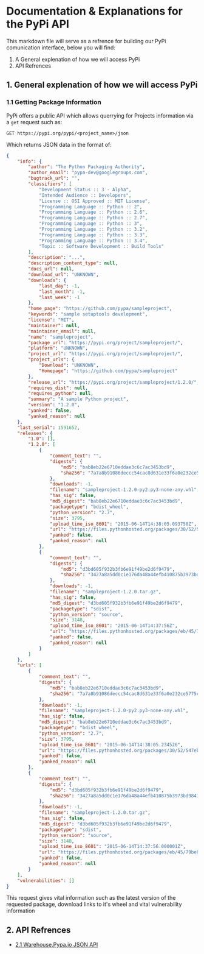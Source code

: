 # Documentation & Explanations for the PyPi API
This markdown file will serve as a refrence for building our PyPi comunication interface, below you will find:

1. A General explenation of how we will access PyPi
2. API Refrences


## 1. General explenation of how we will access PyPi
### 1.1 Getting Package Information

PyPi offers a public API which allows querrying for Projects information via a `get` request such as:

```GET https://pypi.org/pypi/<project_name>/json```

Which returns JSON data in the format of:

```JSON
{
    "info": {
        "author": "The Python Packaging Authority",
        "author_email": "pypa-dev@googlegroups.com",
        "bugtrack_url": "",
        "classifiers": [
            "Development Status :: 3 - Alpha",
            "Intended Audience :: Developers",
            "License :: OSI Approved :: MIT License",
            "Programming Language :: Python :: 2",
            "Programming Language :: Python :: 2.6",
            "Programming Language :: Python :: 2.7",
            "Programming Language :: Python :: 3",
            "Programming Language :: Python :: 3.2",
            "Programming Language :: Python :: 3.3",
            "Programming Language :: Python :: 3.4",
            "Topic :: Software Development :: Build Tools"
        ],
        "description": "...",
        "description_content_type": null,
        "docs_url": null,
        "download_url": "UNKNOWN",
        "downloads": {
            "last_day": -1,
            "last_month": -1,
            "last_week": -1
        },
        "home_page": "https://github.com/pypa/sampleproject",
        "keywords": "sample setuptools development",
        "license": "MIT",
        "maintainer": null,
        "maintainer_email": null,
        "name": "sampleproject",
        "package_url": "https://pypi.org/project/sampleproject/",
        "platform": "UNKNOWN",
        "project_url": "https://pypi.org/project/sampleproject/",
        "project_urls": {
            "Download": "UNKNOWN",
            "Homepage": "https://github.com/pypa/sampleproject"
        },
        "release_url": "https://pypi.org/project/sampleproject/1.2.0/",
        "requires_dist": null,
        "requires_python": null,
        "summary": "A sample Python project",
        "version": "1.2.0",
        "yanked": false,
        "yanked_reason": null
    },
    "last_serial": 1591652,
    "releases": {
        "1.0": [],
        "1.2.0": [
            {
                "comment_text": "",
                "digests": {
                    "md5": "bab8eb22e6710eddae3c6c7ac3453bd9",
                    "sha256": "7a7a8b91086deccc54cac8d631e33f6a0e232ce5775c6be3dc44f86c2154019d"
                },
                "downloads": -1,
                "filename": "sampleproject-1.2.0-py2.py3-none-any.whl",
                "has_sig": false,
                "md5_digest": "bab8eb22e6710eddae3c6c7ac3453bd9",
                "packagetype": "bdist_wheel",
                "python_version": "2.7",
                "size": 3795,
                "upload_time_iso_8601": "2015-06-14T14:38:05.093750Z",
                "url": "https://files.pythonhosted.org/packages/30/52/547eb3719d0e872bdd6fe3ab60cef92596f95262e925e1943f68f840df88/sampleproject-1.2.0-py2.py3-none-any.whl",
                "yanked": false,
                "yanked_reason": null
            },
            {
                "comment_text": "",
                "digests": {
                    "md5": "d3bd605f932b3fb6e91f49be2d6f9479",
                    "sha256": "3427a8a5dd0c1e176da48a44efb410875b3973bd9843403a0997e4187c408dc1"
                },
                "downloads": -1,
                "filename": "sampleproject-1.2.0.tar.gz",
                "has_sig": false,
                "md5_digest": "d3bd605f932b3fb6e91f49be2d6f9479",
                "packagetype": "sdist",
                "python_version": "source",
                "size": 3148,
                "upload_time_iso_8601": "2015-06-14T14:37:56Z",
                "url": "https://files.pythonhosted.org/packages/eb/45/79be82bdeafcecb9dca474cad4003e32ef8e4a0dec6abbd4145ccb02abe1/sampleproject-1.2.0.tar.gz",
                "yanked": false,
                "yanked_reason": null
            }
        ]
    },
    "urls": [
        {
            "comment_text": "",
            "digests": {
                "md5": "bab8eb22e6710eddae3c6c7ac3453bd9",
                "sha256": "7a7a8b91086deccc54cac8d631e33f6a0e232ce5775c6be3dc44f86c2154019d"
            },
            "downloads": -1,
            "filename": "sampleproject-1.2.0-py2.py3-none-any.whl",
            "has_sig": false,
            "md5_digest": "bab8eb22e6710eddae3c6c7ac3453bd9",
            "packagetype": "bdist_wheel",
            "python_version": "2.7",
            "size": 3795,
            "upload_time_iso_8601": "2015-06-14T14:38:05.234526",
            "url": "https://files.pythonhosted.org/packages/30/52/547eb3719d0e872bdd6fe3ab60cef92596f95262e925e1943f68f840df88/sampleproject-1.2.0-py2.py3-none-any.whl",
            "yanked": false,
            "yanked_reason": null
        },
        {
            "comment_text": "",
            "digests": {
                "md5": "d3bd605f932b3fb6e91f49be2d6f9479",
                "sha256": "3427a8a5dd0c1e176da48a44efb410875b3973bd9843403a0997e4187c408dc1"
            },
            "downloads": -1,
            "filename": "sampleproject-1.2.0.tar.gz",
            "has_sig": false,
            "md5_digest": "d3bd605f932b3fb6e91f49be2d6f9479",
            "packagetype": "sdist",
            "python_version": "source",
            "size": 3148,
            "upload_time_iso_8601": "2015-06-14T14:37:56.000001Z",
            "url": "https://files.pythonhosted.org/packages/eb/45/79be82bdeafcecb9dca474cad4003e32ef8e4a0dec6abbd4145ccb02abe1/sampleproject-1.2.0.tar.gz",
            "yanked": false,
            "yanked_reason": null
        }
    ],
    "vulnerabilities": []
}
```

This request gives vital information such as the latest version of the requested package, download links to it's wheel and vital vulnerability information


## 2. API Refrences

- [2.1 Warehouse.Pypa.io JSON API](https://warehouse.pypa.io/api-reference/json.html)
